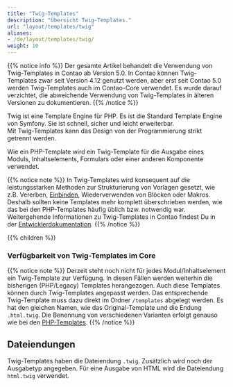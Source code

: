 ```yaml
---
title: "Twig-Templates"
description: "Übersicht Twig-Templates."
url: "layout/templates/twig"
aliases:
- /de/layout/templates/twig/
weight: 10
---
```


{{% notice info %}}
Der gesamte Artikel behandelt die Verwendung von Twig-Templates in Contao ab Version 5.0.
In Contao können Twig-Templates zwar seit Version 4.12 genutzt werden, aber erst seit Contao 5.0 werden Twig-Templates
auch im Contao-Core verwendet. Es wurde darauf verzichtet, die abweichende Verwendung von Twig-Templates
in älteren Versionen zu dokumentieren.
{{% /notice %}}

Twig ist eine Template Engine für PHP. Es ist die Standard Template Engine von Symfony. Sie ist schnell, sicher und
leicht erweiterbar.<br>
Mit Twig-Templates kann das Design von der Programmierung strikt getrennt werden.

Wie ein PHP-Template wird ein Twig-Template für die Ausgabe eines Moduls, Inhaltselements, Formulars oder einer anderen
Komponente verwendet.

{{% notice note %}}
In Twig-Templates wird konsequent auf die leistungsstarken Methoden zur Strukturierung von Vorlagen gesetzt, wie z.B.
Vererben, [Einbinden](einbinden), Wiederverwenden von Blöcken oder Makros. Deshalb sollten keine
Templates mehr komplett überschrieben werden, wie das bei den PHP-Templates häufig üblich bzw. notwendig war.<br>
Weitergehende Informationen zu Twig-Templates in Contao findest Du in der
[Entwicklerdokumentation](https://docs.contao.org/dev/framework/templates/).
{{% /notice %}}

{{% children %}}

### Verfügbarkeit von Twig-Templates im Core

{{% notice note %}}
Derzeit steht noch nicht für jedes Modul/Inhaltselement ein Twig-Template zur Verfügung. In diesen Fällen werden
weiterhin die bisherigen (PHP/Legacy) Templates herangezogen.
Auch diese Templates können durch Twig-Templates angepasst werden. Das entsprechende Twig-Template muss dazu direkt im
Ordner `/templates` abgelegt werden. Es hat den gleichen Namen, wie das Original-Template und die Endung `.html.twig`.
Die Benennung von verschiedenen Varianten erfolgt genauso wie bei den [PHP-Templates](../php/verwaltung).
{{% /notice %}}

## Dateiendungen

Twig-Templates haben die Dateiendung `.twig`. Zusätzlich wird noch der Ausgabetyp angegeben.
Für eine Ausgabe von HTML wird die Dateiendung `html.twig` verwendet.


